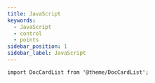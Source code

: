 ```yaml
---
title: JavaScript
keywords:
  - JavaScript
  - control
  - points
sidebar_position: 1
sidebar_label: JavaScript
---
```


```mdx-code-block
import DocCardList from '@theme/DocCardList';
```

<DocCardList />
